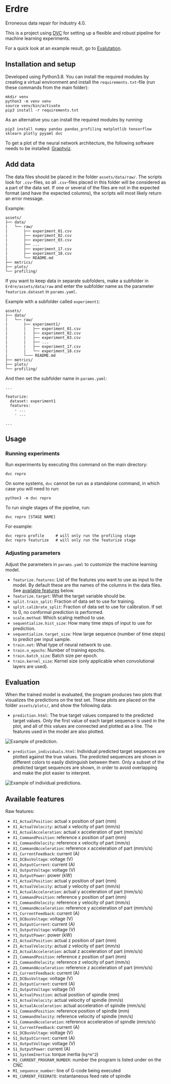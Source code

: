 # Erdre

Erroneous data repair for Industry 4.0.

This is a project using [DVC](https://dvc.org/) for setting up a flexible and
robust pipeline for machine learning experiments.

For a quick look at an example result, go to [Evalutation](#evaluation).


## Installation and setup

Developed using Python3.8. You can install the required modules by creating a
virtual environment and install the `requirements.txt`-file (run these commands
from the main folder):

```
mkdir venv
python3 -m venv venv
source venv/bin/activate
pip3 install -r requirements.txt
```


As an alternative you can install the required modules by running:

```
pip3 install numpy pandas pandas_profiling matplotlib tensorflow sklearn plotly pyyaml dvc
```

To get a plot of the neural network architecture, the following software needs
to be installed: [Graphviz](https://graphviz.org/about/).

## Add data

The data files should be placed in the folder `assets/data/raw/`. The scripts
look for `.csv`-files, so all `.csv`-files placed in this folder will be
considered as a part of the data set. If one or several of the files are not in
the expected format (and have the expected columns), the scripts will most
likely return an error message.

Example:

```
assets/
├── data/
|   └── raw/
|       ├── experiment_01.csv
|       ├── experiment_02.csv
|       ├── experiment_03.csv
|       ├── ...
|       ├── experiment_17.csv
|       ├── experiment_18.csv
|       └── README.md
├── metrics/
├── plots/
└── profiling/
```

If you want to keep data in separate subfolders, make a subfolder in
`Erdre/assets/data/raw` and enter the subfolder name as the parameter
`featurize.dataset` in `params.yaml`.

Example with a subfolder called `experiment1`:

```
assets/
├── data/
|   └── raw/
|       ├── experiment1/
|       |   ├── experiment_01.csv
|       |   ├── experiment_02.csv
|       |   ├── experiment_03.csv
|       |   ├── ...
|       |   ├── experiment_17.csv
|       |   └── experiment_18.csv
|       └─── README.md
├── metrics/
├── plots/
└── profiling/
```

And then set the subfolder name in `params.yaml`:

```
...

featurize:
  dataset: experiment1
  features:
    - ...
    - ...

...

```



## Usage

### Running experiments

Run experiments by executing this command on the main directory:

```
dvc repro
```

On some systems, `dvc` cannot be run as a standalone command, in which case you
will need to run:

```
python3 -m dvc repro
```


To run single stages of the pipeline, run:
```
dvc repro [STAGE NAME]
```

For example:

```
dvc repro profile     # will only run the profiling stage
dvc repro featurize   # will only run the featurize stage
```


### Adjusting parameters

Adjust the parameters in `params.yaml` to customize the machine learning model.

- `featurize.features`: List of the features you want to use as input to the
  model. By default these are the names of the columns in the data files. See
  [available features](#available-features) below.
- `featurize.target`: What the target variable should be.
- `split.train_split`: Fraction of data set to use for training.
- `split.calibrate_split`: Fraction of data set to use for calibration. If set to 0, no conformal prediction is performed.
- `scale.method`: Which scaling method to use.
- `sequentialize.hist_size`: How many time steps of input to use for
  prediction.
- `sequentialize.target_size`: How large sequence (number of time steps) to
  predict per input sample.
- `train.net`: What type of neural network to use.
- `train.n_epochs`: Number of training epochs.
- `train.batch_size`: Batch size per epoch.
- `train.kernel_size`: Kernel size (only applicable when convolutional layers are
  used).


## Evaluation

When the trained model is evaluated, the program produces two plots that
visualizes the predictions on the test set. These plots are placed on the
folder `assets/plots/`, and show the following data:

- `prediction.html`: The true target values compared to the predicted target
  values. Only the first value of each target sequence is used in the plot, and
  all of this values are connected and plotted as a line. The features used in
  the model are also plotted.

![Example of prediction.](img/prediction_example.png)

- `prediction_individuals.html`: Individual predicted target sequences are
  plotted against the true values. The predicted sequences are shown in
  different colors to easily distinguish between them. Only a subset of the
  predicted target sequences are shown, in order to avoid overlapping and make
  the plot easier to interpret.

![Example of individual predictions.](img/prediction_individuals_example.png)

## Available features

Raw features:

- `X1_ActualPosition`: actual x position of part (mm)
- `X1_ActualVelocity`: actual x velocity of part (mm/s)
- `X1_ActualAcceleration`: actual x acceleration of part (mm/s/s)
- `X1_CommandPosition`: reference x position of part (mm)
- `X1_CommandVelocity`: reference x velocity of part (mm/s)
- `X1_CommandAcceleration`: reference x acceleration of part (mm/s/s)
- `X1_CurrentFeedback`: current (A)
- `X1_DCBusVoltage`: voltage (V)
- `X1_OutputCurrent`: current (A)
- `X1_OutputVoltage`: voltage (V)
- `X1_OutputPower`: power (kW)
- `Y1_ActualPosition`: actual y position of part (mm)
- `Y1_ActualVelocity`: actual y velocity of part (mm/s)
- `Y1_ActualAcceleration`: actual y acceleration of part (mm/s/s)
- `Y1_CommandPosition`: reference y position of part (mm)
- `Y1_CommandVelocity`: reference y velocity of part (mm/s)
- `Y1_CommandAcceleration`: reference y acceleration of part (mm/s/s)
- `Y1_CurrentFeedback`: current (A)
- `Y1_DCBusVoltage`: voltage (V)
- `Y1_OutputCurrent`: current (A)
- `Y1_OutputVoltage`: voltage (V)
- `Y1_OutputPower`: power (kW)
- `Z1_ActualPosition`: actual z position of part (mm)
- `Z1_ActualVelocity`: actual z velocity of part (mm/s)
- `Z1_ActualAcceleration`: actual z acceleration of part (mm/s/s)
- `Z1_CommandPosition`: reference z position of part (mm)
- `Z1_CommandVelocity`: reference z velocity of part (mm/s)
- `Z1_CommandAcceleration`: reference z acceleration of part (mm/s/s)
- `Z1_CurrentFeedback`: current (A)
- `Z1_DCBusVoltage`: voltage (V)
- `Z1_OutputCurrent`: current (A)
- `Z1_OutputVoltage`: voltage (V)
- `S1_ActualPosition`: actual position of spindle (mm)
- `S1_ActualVelocity`: actual velocity of spindle (mm/s)
- `S1_ActualAcceleration`: actual acceleration of spindle (mm/s/s)
- `S1_CommandPosition`: reference position of spindle (mm)
- `S1_CommandVelocity`: reference velocity of spindle (mm/s)
- `S1_CommandAcceleration`: reference acceleration of spindle (mm/s/s)
- `S1_CurrentFeedback`: current (A)
- `S1_DCBusVoltage`: voltage (V)
- `S1_OutputCurrent`: current (A)
- `S1_OutputVoltage`: voltage (V)
- `S1_OutputPower`: current (A)
- `S1_SystemInertia`: torque inertia (`kg*m^2`)
- `M1_CURRENT_PROGRAM_NUMBER`: number the program is listed under on the CNC
- `M1_sequence_number`: line of G-code being executed
- `M1_CURRENT_FEEDRATE`: instantaneous feed rate of spindle


